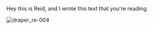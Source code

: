 Hey this is Reid, and I wrote this text that you're reading.

![draper_re-004](https://user-images.githubusercontent.com/200355/145448842-69ffb26e-eddc-4226-a14f-dbdf2bae73e6.jpg)

